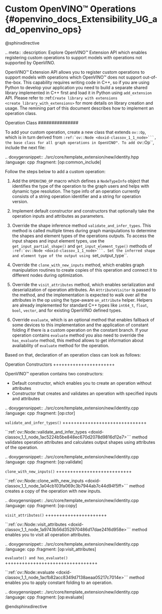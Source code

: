 ﻿# Custom OpenVINO™ Operations {#openvino_docs_Extensibility_UG_add_openvino_ops}

@sphinxdirective 

.. meta::
   :description: Explore OpenVINO™ Extension API which enables registering 
                 custom operations to support models with operations 
                 not supported by OpenVINO.

OpenVINO™ Extension API allows you to register custom operations to support models with operations which OpenVINO™ does not support out-of-the-box. This capability requires writing code in C++, so if you are using Python to develop your application you need to build a separate shared library implemented in C++ first and load it in Python using ``add_extension`` API. Please refer to :ref:`Create library with extensions <create_library_with_extensions>` for more details on library creation and usage. The remining part of this document describes how to implement an operation class.

Operation Class
###############

To add your custom operation, create a new class that extends ``ov::Op``, which is in turn derived from ``:ref:`ov::Node <doxid-classov_1_1_node>```, the base class for all graph operations in OpenVINO™. To add ``ov::Op``, include the next file:

.. doxygensnippet:: ./src/core/template_extension/new/identity.hpp
   :language: cpp
   :fragment: [op:common_include]

Follow the steps below to add a custom operation:

1. Add the ``OPENVINO_OP`` macro which defines a ``NodeTypeInfo`` object that identifies the type of the operation to the graph users and helps with dynamic type resolution. The type info of an operation currently consists of a string operation identifier and a string for operation version.

2. Implement default constructor and constructors that optionally take the operation inputs and attributes as parameters. 

3. Override the shape inference method ``validate_and_infer_types``. This method is called multiple times during graph manipulations to determine the shapes and element types of the operations outputs. To access the input shapes and input element types, use the ``get_input_partial_shape()`` and ``get_input_element_type()`` methods of ``:ref:`ov::Node <doxid-classov_1_1_node>```. Set the inferred shape and element type of the output using ``set_output_type``.

4. Override the ``clone_with_new_inputs`` method, which enables graph manipulation routines to create copies of this operation and connect it to different nodes during optimization.

5. Override the ``visit_attributes`` method, which enables serialization and deserialization of operation attributes. An ``AttributeVisitor`` is passed to the method, and the implementation is expected to walk over all the attributes in the op using the type-aware ``on_attribute`` helper. Helpers are already implemented for standard C++ types like ``int64_t``, ``float``, ``bool``, ``vector``, and for existing OpenVINO defined types.

6. Override ``evaluate``, which is an optional method that enables fallback of some devices to this implementation and the application of constant folding if there is a custom operation on the constant branch. If your operation contains ``evaluate`` method you also need to override the ``has_evaluate`` method, this method allows to get information about availability of ``evaluate`` method for the operation.

Based on that, declaration of an operation class can look as follows:


Operation Constructors
++++++++++++++++++++++

OpenVINO™ operation contains two constructors: 

* Default constructor, which enables you to create an operation without attributes 
* Constructor that creates and validates an operation with specified inputs and attributes

.. doxygensnippet:: ./src/core/template_extension/new/identity.cpp
   :language: cpp
   :fragment: [op:ctor]

``validate_and_infer_types()``
++++++++++++++++++++++++++++++

``:ref:`ov::Node::validate_and_infer_types <doxid-classov_1_1_node_1ac5224b5be848ec670d2078d9816d12e7>``` method validates operation attributes and calculates output shapes using attributes of the operation.

.. doxygensnippet:: ./src/core/template_extension/new/identity.cpp
   :language: cpp
   :fragment: [op:validate]

``clone_with_new_inputs()``
+++++++++++++++++++++++++++

``:ref:`ov::Node::clone_with_new_inputs <doxid-classov_1_1_node_1a04cb103fa069c3b7944ab7c44d94f5ff>``` method creates a copy of the operation with new inputs.

.. doxygensnippet:: ./src/core/template_extension/new/identity.cpp
   :language: cpp
   :fragment: [op:copy]

``visit_attributes()``
++++++++++++++++++++++

``:ref:`ov::Node::visit_attributes <doxid-classov_1_1_node_1a9743b56d352970486d17dae2416d958e>``` method enables you to visit all operation attributes.

.. doxygensnippet:: ./src/core/template_extension/new/identity.cpp
   :language: cpp
   :fragment: [op:visit_attributes]

``evaluate() and has_evaluate()``
+++++++++++++++++++++++++++++++++

``:ref:`ov::Node::evaluate <doxid-classov_1_1_node_1acfb82acc8349d7138aeaa05217c7014e>``` method enables you to apply constant folding to an operation.

.. doxygensnippet:: ./src/core/template_extension/new/identity.cpp
   :language: cpp
   :fragment: [op:evaluate]

@endsphinxdirective
